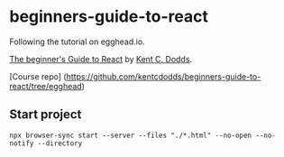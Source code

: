 # beginners-guide-to-react

Following the tutorial on egghead.io.

[The beginner's Guide to React](https://egghead.io/courses/the-beginner-s-guide-to-react)
 by [Kent C. Dodds](https://kentcdodds.com/).

 [Course repo] (https://github.com/kentcdodds/beginners-guide-to-react/tree/egghead)

## Start project

`npx browser-sync start --server --files "./*.html" --no-open --no-notify --directory`
